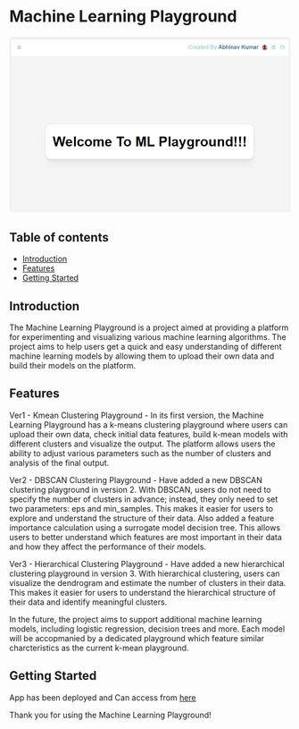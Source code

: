 # Machine Learning Playground
![Algorithm schema](assets/image/home.PNG)

## Table of contents
* [Introduction](#introduction)
* [Features](#features)
* [Getting Started](#getting-started)

## Introduction
The Machine Learning Playground is a project aimed at providing a platform for experimenting and visualizing various machine learning algorithms. The project aims to help users get a quick and easy understanding of different machine learning models by allowing them to upload their own data and build their models on the platform.

## Features
Ver1 - Kmean Clustering Playground -
In its first version, the Machine Learning Playground has a k-means clustering playground where users can upload their own data, check initial data features, build k-mean models with different clusters and visualize the output. The platform allows users the ability to adjust various parameters such as the number of clusters and analysis of the final output.

Ver2 - DBSCAN Clustering Playground -
Have added a new DBSCAN clustering playground in version 2. With DBSCAN, users do not need to specify the number of clusters in advance; instead, they only need to set two parameters: eps and min_samples. This makes it easier for users to explore and understand the structure of their data.
Also added a feature importance calculation using a surrogate model decision tree. This allows users to better understand which features are most important in their data and how they affect the performance of their models.

Ver3 - Hierarchical Clustering Playground -
Have added a new hierarchical clustering playground in version 3. With hierarchical clustering, users can visualize the dendrogram and estimate the number of clusters in their data. This makes it easier for users to understand the hierarchical structure of their data and identify meaningful clusters.

In the future, the project aims to support additional machine learning models, including logistic regression, decision trees and more. Each model will be accopmanied by a dedicated playground which feature similar charcteristics as the current k-mean playground.

## Getting Started
App has been deployed and Can access from [here](https://ml-playground-ewzf.onrender.com/)


Thank you for using the Machine Learning Playground!